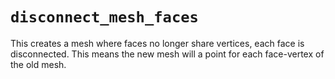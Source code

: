 # `disconnect_mesh_faces`

This creates a mesh where faces no longer share vertices, each face is disconnected. This means the new mesh will a point for each face-vertex of the old mesh.

